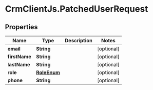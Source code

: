 # CrmClientJs.PatchedUserRequest

## Properties

Name | Type | Description | Notes
------------ | ------------- | ------------- | -------------
**email** | **String** |  | [optional] 
**firstName** | **String** |  | [optional] 
**lastName** | **String** |  | [optional] 
**role** | [**RoleEnum**](RoleEnum.md) |  | [optional] 
**phone** | **String** |  | [optional] 


